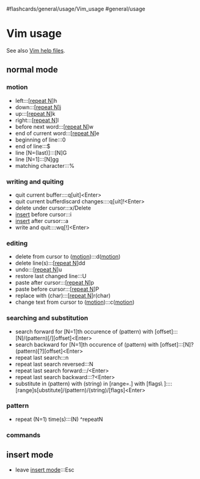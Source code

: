 #flashcards/general/usage/Vim_usage #general/usage

# Vim usage

See also [Vim help files](https://vimhelp.org/).

## normal mode

### motion
- left:::\[[repeat N](#^repeatN)\]h
- down:::\[[repeat N](#^repeatN)\]j
- up:::\[[repeat N](#^repeatN)\]k
- right:::\[[repeat N](#^repeatN)\]l
- before next word:::\[[repeat N](#^repeatN)\]w
- end of current word:::\[[repeat N](#^repeatN)\]e
- beginning of line:::0
- end of line:::$
- line \[N=(last)\]:::\[N\]G
- line \[N=1\]:::\[N\]gg
- matching character:::%

### writing and quiting
- quit current buffer::::q\[uit\]&lt;Enter&gt;
- quit current bufferdiscard changes::::q\[uit\]!&lt;Enter&gt;
- delete under cursor:::x/Delete
- [insert](#insert%20mode) before cursor:::i
- [insert](#insert%20mode) after cursor:::a
- write and quit::::wq[!]&lt;Enter&gt;

### editing
- delete from cursor to ([motion](#motion)):::d([motion](#motion))
- delete line(s):::\[[repeat N](#^repeatN)\]dd
- undo:::\[[repeat N](#^repeatN)\]u
- restore last changed line:::U
- paste after cursor:::\[[repeat N](#^repeatN)\]p
- paste before cursor:::\[[repeat N](#^repeatN)\]P
- replace with (char):::\[[repeat N](#^repeatN)\]r(char)
- change text from cursor to ([motion](#motion)):::c([motion](#motion))

### searching and substitution
- search forward for \[N=1\]th occurence of (pattern) with \[offset\]:::\[N\]/(pattern)\[/\]\[offset\]&lt;Enter&gt;
- search backward for \[N=1\]th occurence of (pattern) with \[offset\]:::\[N\]?(pattern)\[?\]\[offset\]&lt;Enter&gt;
- repeat last search:::n
- repeat last search reversed:::N
- repeat last search forward:::/&lt;Enter&gt;
- repeat last search backward:::?&lt;Enter&gt;
- substitute in (pattern) with (string) in \[range=.\] with \[flags\	]::::\[range\]s\[ubstitute\]/(pattern)/(string)/\[flags\]&lt;Enter&gt;

### pattern
- repeat (N=1) time(s):::(N) ^repeatN

### commands


## insert mode
- leave [insert mode](#insert%20mode):::Esc
